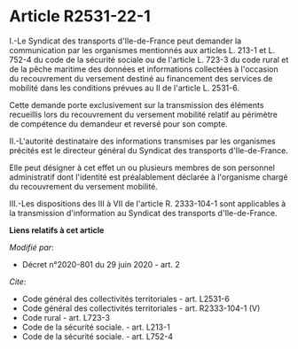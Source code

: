 # Article R2531-22-1

I.-Le Syndicat des transports d'Ile-de-France peut demander la communication par les organismes mentionnés aux articles L.
213-1 et L. 752-4 du code de la sécurité sociale ou de l'article L. 723-3 du code rural et de la pêche maritime des données
et informations collectées à l'occasion du recouvrement du versement destiné au financement des services de mobilité dans les
conditions prévues au II de l'article L. 2531-6.

Cette demande porte exclusivement sur la transmission des éléments recueillis lors du recouvrement du versement mobilité
relatif au périmètre de compétence du demandeur et reversé pour son compte.

II.-L'autorité destinataire des informations transmises par les organismes précités est le directeur général du Syndicat des
transports d'Ile-de-France.

Elle peut désigner à cet effet un ou plusieurs membres de son personnel administratif dont l'identité est préalablement
déclarée à l'organisme chargé du recouvrement du versement mobilité.

III.-Les dispositions des III à VII de l'article R. 2333-104-1 sont applicables à la transmission d'information au Syndicat
des transports d'Ile-de-France.

**Liens relatifs à cet article**

_Modifié par_:

  - Décret n°2020-801 du 29 juin 2020 - art. 2

_Cite_:

  - Code général des collectivités territoriales - art. L2531-6
  - Code général des collectivités territoriales - art. R2333-104-1 (V)
  - Code rural - art. L723-3
  - Code de la sécurité sociale. - art. L213-1
  - Code de la sécurité sociale. - art. L752-4
